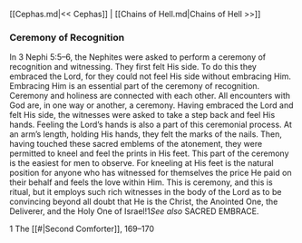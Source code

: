 [[Cephas.md|<< Cephas]]  |  [[Chains of Hell.md|Chains of Hell >>]]

### Ceremony of Recognition
In 3 Nephi 5:5–6, the Nephites were asked to perform a ceremony of recognition and witnessing. They first felt His side. To do this they embraced the Lord, for they could not feel His side without embracing Him. Embracing Him is an essential part of the ceremony of recognition. Ceremony and holiness are connected with each other. All encounters with God are, in one way or another, a ceremony. Having embraced the Lord and felt His side, the witnesses were asked to take a step back and feel His hands. Feeling the Lord’s hands is also a part of this ceremonial process. At an arm’s length, holding His hands, they felt the marks of the nails. Then, having touched these sacred emblems of the atonement, they were permitted to kneel and feel the prints in His feet. This part of the ceremony is the easiest for men to observe. For kneeling at His feet is the natural position for anyone who has witnessed for themselves the price He paid on their behalf and feels the love within Him. This is ceremony, and this is ritual, but it employs such rich witnesses in the body of the Lord as to be convincing beyond all doubt that He is the Christ, the Anointed One, the Deliverer, and the Holy One of Israel!1*See also* SACRED EMBRACE.



1 The [[#|Second Comforter]], 169–170